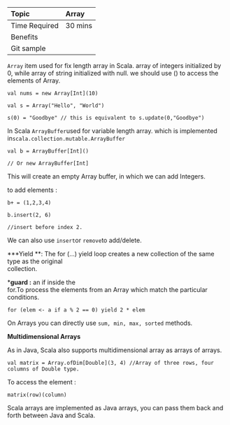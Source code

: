 | Topic | Array |
| :--- | :--- |
| Time Required | 30 mins |
| Benefits |  |
| Git sample |  |

`Array` item used for fix length array in Scala. array of integers initialized by 0, while array of string initialized with null. we should use \(\) to access the elements of Array.

`val nums = new Array[Int](10)`

`val s = Array("Hello", "World")`

`s(0) = "Goodbye" // this is equivalent to s.update(0,"Goodbye")`

In Scala `ArrayBuffer`used for variable length array. which is implemented in`scala.collection.mutable.ArrayBuffer`

`val b = ArrayBuffer[Int]()`

`// Or new ArrayBuffer[Int]`

This will create an empty Array buffer, in which we can add Integers.

to add elements :

`b+ = (1,2,3,4)`

`b.insert(2, 6)`

`//insert before index 2.`

We can also use `insert`or `remove`to add/delete.

\***Yield **: The for \(...\) yield loop creates a new collection of the same type as the original  
 collection.

\***guard :** an if inside the  
 for.To process the elements from an Array which match the particular conditions.

`for (elem <- a if a % 2 == 0) yield 2 * elem`

On Arrays you can directly use `sum, min, max, sorted` methods.

**Multidimensional Arrays**

As in Java, Scala also supports multidimensional array as arrays of arrays.

`val matrix = Array.ofDim[Double](3, 4) //Array of three rows, four columns of Double type.`

To access the element :

`matrix(row)(column)`

Scala arrays are implemented as Java arrays, you can pass them back and  
 forth between Java and Scala.

